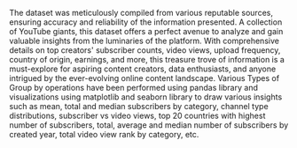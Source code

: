 The dataset was meticulously compiled from various reputable sources, ensuring accuracy and reliability of the information presented. A collection of YouTube giants, this dataset offers a perfect avenue to analyze and gain valuable insights from the luminaries of the platform. With comprehensive details on top creators' subscriber counts, video views, upload frequency, country of origin, earnings, and more, this treasure trove of information is a must-explore for aspiring content creators, data enthusiasts, and anyone intrigued by the ever-evolving online content landscape.
Various Types of Group by operations have been performed using pandas library and visualizations using matplotlib and seaborn library to draw various insights such as mean, total and median subscribers by category, channel type distributions, subscriber vs video views, top 20 countries with highest number of subscribers, total, average and median number of subscribers by created year, total video view rank by category, etc.
